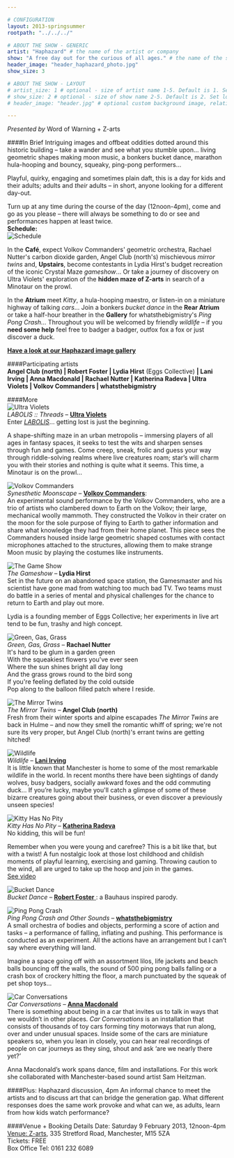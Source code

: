 ```yaml
---

# CONFIGURATION
layout: 2013-springsummer
rootpath: "../../../"

# ABOUT THE SHOW - GENERIC
artist: "Haphazard" # the name of the artist or company
show: "A free day out for the curious of all ages." # the name of the show
header_image: "header_haphazard_photo.jpg" 
show_size: 3

# ABOUT THE SHOW - LAYOUT
# artist_size: 1 # optional - size of artist name 1-5. Default is 1. Set longer names to lower values
# show_size: 2 # optional - size of show name 2-5. Default is 2. Set longer names to lower values
# header_image: "header.jpg" # optional custom background image, relative to current page

---
```

*Presented by* Word of Warning + Z-arts
          
####In Brief
Intriguing images and offbeat oddities dotted around this historic building – take a wander and see what you stumble upon... living geometric shapes making moon music, a bonkers bucket dance, marathon hula-hooping and bouncy, squeaky, ping-pong performers...    

Playful, quirky, engaging and sometimes plain daft, this is a day for kids and their adults; adults and *their* adults – in short, anyone looking for a different day-out.    

Turn up at any time during the course of the day (12noon-4pm), come and go as you please – there will always be something to do or see and performances happen at least twice.        
**Schedule:**    
![Schedule](hap-public-sched.jpg)

In the **Café**, expect Volkov Commanders' geometric orchestra, Rachael Nutter's carbon dioxide garden, Angel Club (north's) mischievous *mirror twins* and, **Upstairs**, become contestants in Lydia Hirst's budget recreation of the iconic Crystal Maze *gameshow*... Or take a journey of discovery on Ultra Violets' exploration of the **hidden maze of Z-arts** in search of a Minotaur on the prowl.    

In the **Atrium** meet *Kitty*, a hula-hooping maestro, or listen-in on a miniature highway of talking *cars*... Join a bonkers *bucket dance* in the **Rear Atrium** or take a half-hour breather in the **Gallery** for whatsthebigmistry's *Ping Pong Crash...* Throughout you will be welcomed by friendly *wildlife* – if you **need some help** feel free to badger a badger, outfox fox a fox or just discover a duck.     
  
[**Have a look at our Haphazard image gallery**](/galleries/2013-haphazard/index.html)    

####Participating artists            
**Angel Club (north) | Robert Foster | Lydia Hirst** (Eggs Collective) **| Lani Irving | Anna Macdonald | Rachael Nutter | Katherina Radeva | Ultra Violets | Volkov Commanders | whatsthebigmistry**    

####More     
![Ultra Violets](labolis.jpg)    
*LABOLIS :: Threads* – [**Ultra Violets**](http://www.ultraviolets.org.uk)    
Enter [*LABOLIS*](http://vimeo.com/33027206)... getting lost is just the beginning.   
            
A shape-shifting maze in an urban metropolis – immersing players of all ages in fantasy spaces, it seeks to test the wits and sharpen senses through fun and games. Come creep, sneak, frolic and guess your way through riddle-solving realms where live creatures roam; star’s will charm you with their stories and nothing is quite what it seems. This time, a Minotaur is on the prowl...    

![Volkov Commanders](volkov.jpg)    
*Synesthetic Moonscape* – [**Volkov Commanders**](http://www.volkovcommanders.co.uk):    
An experimental sound performance by the Volkov Commanders, who are a trio of artists who clambered down to Earth on the Volkov; their large, mechanical woolly mammoth. They constructed the Volkov in their crater on the moon for the sole purpose of flying to Earth to gather information and share what knowledge they had from their home planet. This piece sees the Commanders housed inside large geometric shaped costumes with contact microphones attached to the structures, allowing them to make strange Moon music by playing the costumes like instruments.         

![The Game Show](gameshow.jpg)    
*The Gameshow* – **Lydia Hirst**    
Set in the future on an abandoned space station, the Gamesmaster and his scientist have gone mad from watching too much bad TV. Two teams must do battle in a series of mental and physical challenges for the chance to return to Earth and play out more.    

Lydia is a founding member of Eggs Collective; her experiments in live art tend to be fun, trashy and high concept.    
           
![Green, Gas, Grass](rachael.jpg)            
*Green, Gas, Grass* – **Rachael Nutter**    
It's hard to be glum in a garden green    
With the squeakiest flowers you've ever seen     
Where the sun shines bright all day long    
And the grass grows round to the bird song    
If you're feeling deflated by the cold outside    
Pop along to the balloon filled patch where I reside.    
           
![The Mirror Twins](mirror.jpg)    
*The Mirror Twins* – **Angel Club (north)**           
Fresh from their winter sports and alpine escapades *The Mirror Twins* are back in Hulme – and now they smell the romantic whiff of spring; we're not sure its very proper, but Angel Club (north)'s errant twins are getting hitched!    
           
![Wildlife](lani.jpg)    
*Wildlife* – [**Lani Irving**](http://laniirving.wix.com/laniirving)    
It is little known that Manchester is home to some of the most remarkable wildlife in the world. In recent months there have been sightings of dandy wolves, busy badgers, socially awkward foxes and the odd commuting duck... If you’re lucky, maybe you'll catch a glimpse of some of these bizarre creatures going about their business, or even discover a previously unseen species!    
          
![Kitty Has No Pity](kitty.jpg)    
*Kitty Has No Pity* – [**Katherina Radeva**](http://www.katherinaradeva.co.uk)    
No kidding, this will be fun!   
          
Remember when you were young and carefree? This is a bit like that, but with a twist! A fun nostalgic look at those lost childhood and childish moments of playful learning, exercising and gaming. Throwing caution to the wind, all are urged to take up the hoop and join in the games.   
[See video](https://vimeo.com/38843313)    
        
![Bucket Dance](bucket.jpg)    
*Bucket Dance* – [**Robert Foster** ](http://vimeo.com/25026289): a Bauhaus inspired parody.    
        
![Ping Pong Crash](priya.jpg)    
*Ping Pong Crash and Other Sounds* – [**whatsthebigmistry**](http://www.whatsthebigmistry.com)    
A small orchestra of bodies and objects, performing a score of action and tasks – a performance of falling, inflating and pushing. This performance is conducted as an experiment. All the actions have an arrangement but I can’t say where everything will land.    

Imagine a space going off with an assortment lilos, life jackets and beach balls bouncing off the walls, the sound of 500 ping pong balls falling or a crash box of crockery hitting the floor, a march punctuated by the squeak of pet shop toys...     
         
![Car Conversations](cars.jpg)    
*Car Conversations* – [**Anna Macdonald**](http://www.forecastdance.org/car_conversations.html)    
There is something about being in a car that invites us to talk in ways that we wouldn’t in other places. *Car Conversations* is an installation that consists of thousands of toy cars forming tiny motorways that run along, over and under unusual spaces. Inside some of the cars are miniature speakers so, when you lean in closely, you can hear real recordings of people on car journeys as they sing, shout and ask ‘are we nearly there yet?’    

Anna Macdonald’s work spans dance, film and installations. For this work she collaborated with Manchester-based sound artist Sam Heitzman.     

####Plus: Haphazard discussion, 4pm
An informal chance to meet the artists and to discuss art that can bridge the generation gap. What different responses does the same work provoke and what can we, as adults, learn from how kids watch performance?    

####Venue + Booking Details
Date: Saturday 9 February 2013, 12noon-4pm    
[Venue: Z-arts](http://www.z-arts.org/about-us/getting-here/), 335 Stretford Road, Manchester, M15 5ZA    
Tickets: FREE    
Box Office Tel: 0161 232 6089